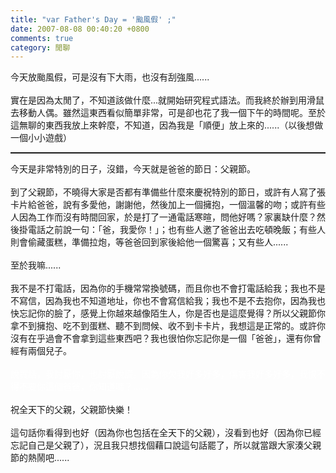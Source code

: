 ```yaml
---
title: "var Father's Day = '颱風假' ;"
date: 2007-08-08 00:40:20 +0800
comments: true
category: 閒聊
---
```

<script src='http://blog.xuite.net/_common/AC_RunActiveContent.js' type='text/javascript'></script><script type='text/javascript'>AC_FL_RunContent('codebase','http://download.macromedia.com/pub/shockwave/cabs/flash/swflash.cab#version=6,0,29,0','height','371','width','495','src','/12919104','quality','high','pluginspage','http://www.macromedia.com/go/getflashplayer','movie','/12919104' );</script>今天放颱風假，可是沒有下大雨，也沒有刮強風......<br /><br />實在是因為太閒了，不知道該做什麼...就開始研究程式語法。而我終於辦到用滑鼠去移動人偶。雖然這東西看似簡單非常，可是卻也花了我一個下午的時間呢。至於這無聊的東西我放上來幹麼，不知道，因為我是「順便」放上來的......（以後想做一個小小遊戲）<br /><hr style="width: 100%; height: 2px;" />今天是非常特別的日子，沒錯，今天就是爸爸的節日：父親節。<br /><br />到了父親節，不曉得大家是否都有準備些什麼來慶祝特別的節日，或許有人寫了張卡片給爸爸，說有多愛他，謝謝他，然後加上一個擁抱，一個溫馨的吻；或許有些人因為工作而沒有時間回家，於是打了一通電話寒暄，問他好嗎？家裏缺什麼？然後掛電話之前說一句：「爸，我愛你！」；也有些人邀了爸爸出去吃頓晚飯；有些人則會偷藏蛋糕，準備拉炮，等爸爸回到家後給他一個驚喜；又有些人......<br /><br />至於我嘛......<br /><br />我不是不打電話，因為你的手機常常換號碼，而且你也不會打電話給我；我也不是不寫信，因為我也不知道地址，你也不會寫信給我；我也不是不去抱你，因為我也快忘記你的臉了，感覺上你越來越像陌生人，你是否也是這麼覺得？所以父親節你拿不到擁抱、吃不到蛋糕、聽不到問候、收不到卡卡片，我想這是正常的。或許你沒有在乎過會不會拿到這些東西吧？我也很怕你忘記你是一個「爸爸」，還有你曾經有兩個兒子。<br /><br /><span style="color: rgb(255, 255, 255);">說實話，我討厭你，也討厭說謊。因為你欠我好多好多，傷害我好多好多，我恨不得不要你這個爸爸，你知道嗎？......</span><br /><br />祝全天下的父親，父親節快樂！<br /><br />這句話你看得到也好（因為你也包括在全天下的父親），沒看到也好（因為你已經忘記自己是父親了），況且我只想找個藉口說這句話罷了，所以就當跟大家湊父親節的熱鬧吧......<br /><br /><br /><br /><br /><br />
